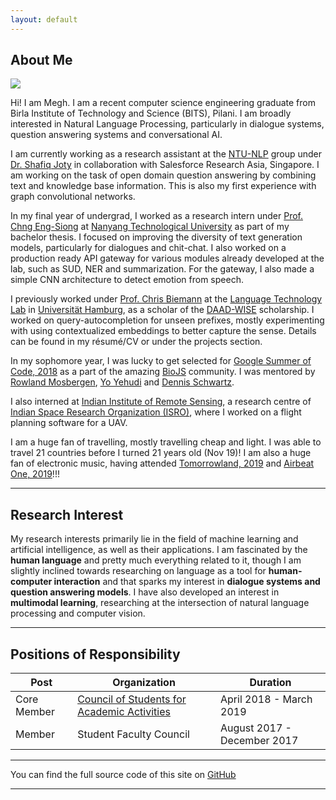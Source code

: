 ```yaml
---
layout: default
---
```


## About Me

<img class="profile-picture" src="dp.jpg">

Hi! I am Megh. I am a recent computer science engineering graduate from Birla Institute of Technology and Science (BITS), Pilani. I am broadly interested in Natural Language Processing, particularly in dialogue systems, question answering systems and conversational AI.

I am currently working as a research assistant at the [NTU-NLP](https://ntunlpsg.github.io/) group under [Dr. Shafiq Joty](https://raihanjoty.github.io/) in collaboration with Salesforce Research Asia, Singapore. I am working on the task of open domain question answering by combining text and knowledge base information. This is also my first experience with graph convolutional networks.

In my final year of undergrad, I worked as a research intern under [Prof. Chng Eng-Siong](https://www.ntu.edu.sg/home/aseschng/) at [Nanyang Technological University](https://www.ntu.edu.sg/Pages/home.aspx) as part of my bachelor thesis. I focused on improving the diversity of text generation models, particularly for dialogues and chit-chat. I also worked on a production ready API gateway for various modules already developed at the lab, such as SUD, NER and summarization. For the gateway, I also made a simple CNN architecture to detect emotion from speech.

I previously worked under [Prof. Chris Biemann](https://www.inf.uni-hamburg.de/en/inst/ab/lt/people/chris-biemann.html) at the [Language Technology Lab](https://www.inf.uni-hamburg.de/en/inst/ab/lt/home.html) in [Universität Hamburg](https://www.uni-hamburg.de/en.html), as a scholar of the [DAAD-WISE](https://www.daad.de/deutschland/stipendium/datenbank/en/21148-scholarship-database/?daad=1&detail=50015295&origin=4&page=1&q=wise&status=1&subjectGrps=) scholarship. I worked on query-autocompletion for unseen prefixes, mostly experimenting with using contextualized embeddings to better capture the sense. Details can be found in my résumé/CV or under the projects section. 

In my sophomore year, I was lucky to get selected for [Google Summer of Code, 2018](https://summerofcode.withgoogle.com/archive/2018/projects/6278298501906432/) as a part of the amazing [BioJS](biojs.net) community. I was mentored by [Rowland Mosbergen](https://twitter.com/rowlandm?ref_src=twsrc%5Egoogle%7Ctwcamp%5Eserp%7Ctwgr%5Eauthor), [Yo Yehudi](http://yo-yehudi.com/) and [Dennis Schwartz](https://uk.linkedin.com/in/dennis-schwartz-093315b3). 

I also interned at [Indian Institute of Remote Sensing](https://www.iirs.gov.in/), a research centre of [Indian Space Research Organization (ISRO)](https://www.isro.gov.in/), where I worked on a flight planning software for a UAV.

I am a huge fan of travelling, mostly travelling cheap and light. I was able to travel 21 countries before I turned 21 years old (Nov 19)! I am also a huge fan of electronic music, having attended [Tomorrowland, 2019](http://tomorrowland.com) and [Airbeat One, 2019](http://www.airbeat-one.de)!!!

---

## Research Interest

My research interests primarily lie in the field of machine learning and artificial intelligence, as well as their applications. I am fascinated by the **human language** and pretty much everything related to it, though I am slightly inclined towards researching on language as a tool for **human-computer interaction** and that sparks my interest in **dialogue systems and question answering models**. I have also developed an interest in **multimodal learning**, researching at the intersection of natural language processing and computer vision.

---

## Positions of Responsibility

Post | Organization | Duration
--- | --- | ---
Core Member | [Council of Students for Academic Activities](https://www.linkedin.com/in/costaa-apogee-bits-pilani-1b2267187/) | April 2018 - March 2019
Member | Student Faculty Council | August 2017 - December 2017

---
You can find the full source code of this site on [GitHub](https://github.com/Megh-Thakkar/Megh-Thakkar.github.io)

---
